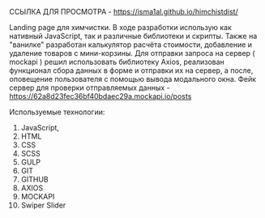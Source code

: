 ССЫЛКА ДЛЯ ПРОСМОТРА - https://isma1al.github.io/himchistdist/

Landing page для химчистки. В ходе разработки использую как нативный JavaScript, так и различные библиотеки и скрипты. Также на "ванилке" разработан калькулятор расчёта стоимости, добавление и удаление товаров с мини-корзины. Для отправки запроса на сервер ( mockapi ) решил использовать библиотеку Axios, реализован функционал сбора данных в форме и отправки их на сервер, а после, оповещение пользователя с помощью вывода модального окна. Фейк сервер для проверки отправляемых данных - https://62a8d23fec36bf40bdaec29a.mockapi.io/posts 

Используемые технологии:
1. JavaScript,
2. HTML
3. CSS
4. SCSS
5. GULP
6. GIT
7. GITHUB
8. AXIOS
9. MOCKAPI
10. Swiper Slider
